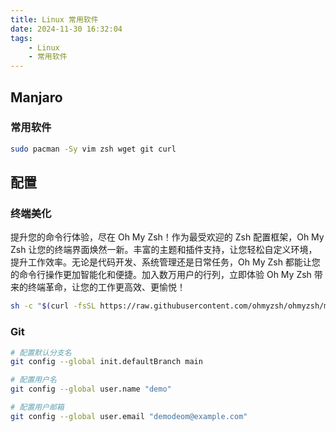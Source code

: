 ```yaml
---
title: Linux 常用软件
date: 2024-11-30 16:32:04
tags:
	- Linux
	- 常用软件
---
```



<!-- more -->

## Manjaro

### 常用软件

```bash
sudo pacman -Sy vim zsh wget git curl
```

## 配置

### 终端美化

提升您的命令行体验，尽在 Oh My Zsh！作为最受欢迎的 Zsh 配置框架，Oh My Zsh 让您的终端界面焕然一新。丰富的主题和插件支持，让您轻松自定义环境，提升工作效率。无论是代码开发、系统管理还是日常任务，Oh My Zsh 都能让您的命令行操作更加智能化和便捷。加入数万用户的行列，立即体验 Oh My Zsh 带来的终端革命，让您的工作更高效、更愉悦！

```bash
sh -c "$(curl -fsSL https://raw.githubusercontent.com/ohmyzsh/ohmyzsh/master/tools/install.sh)"
```

### Git

```bash
# 配置默认分支名
git config --global init.defaultBranch main

# 配置用户名
git config --global user.name "demo"

# 配置用户邮箱
git config --global user.email "demodeom@example.com"
```